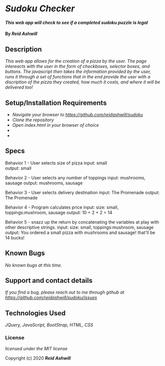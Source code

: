 # _Sudoku Checker_

#### _This web app will check to see if a completed sudoku puzzle is legal_

#### By _**Reid Ashwill**_

## Description

_This web app allows for the creation of a pizza by the user.  The page intereacts with the user in the form of checkboxes, selector boxes, and buttons.  The javascript then takes the information provided by the user, runs it through a set of functions that in the end provide the user with a discription of the pizza they created, how much it costs, and where it will be delivered too!_

## Setup/Installation Requirements

* _Navigate your browser to https://github.com/reidashwill/sudoku_
* _Clone the repository_
* _Open index.html in your browser of choice_
* 
* 

## Specs

Behavior 1 - User selects size of pizza
                  input: small  
                  output: small

Behavior 2 - User selects any number of toppings
                  input: mushrooms, sausage
                  output: mushrooms, sausage

Behavior 3 - User selects delivery destination
                  input: The Promenade
                  output: The Promenade

Behavior 4 - Program calculates price
                  input: size: small, toppings:mushroom, sausage
                  output: 10 + 2 + 2 = 14  
                     
Behavior 5 - snazz up the return by concatenating the variables 
             at play with other descriptive strings.
                  input: size: small, toppings:mushroom, sausage
                  output: You ordered a small pizza with mushrooms 
                  and sausage!  that'll be 14 bucks!          


## Known Bugs

_No known bugs at this time._

## Support and contact details

_If you find a bug, please reach out to me through github at https://github.com/reidashwill/sudoku/issues_

## Technologies Used

_JQuery, JavaScript, BootStrap, HTML, CSS_

### License

*licensed under the MIT license*

Copyright (c) 2020 **_Reid Ashwill_**